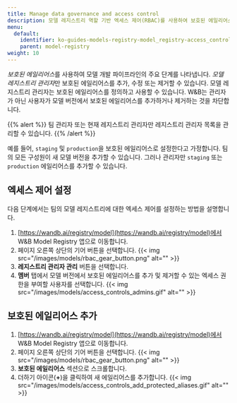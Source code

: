 ```yaml
---
title: Manage data governance and access control
description: 모델 레지스트리 역할 기반 엑세스 제어(RBAC)를 사용하여 보호된 에일리어스를 업데이트할 수 있는 사용자를 제어합니다.
menu:
  default:
    identifier: ko-guides-models-registry-model_registry-access_controls
    parent: model-registry
weight: 10
---
```


*보호된 에일리어스*를 사용하여 모델 개발 파이프라인의 주요 단계를 나타냅니다. *모델 레지스트리 관리자*만 보호된 에일리어스를 추가, 수정 또는 제거할 수 있습니다. 모델 레지스트리 관리자는 보호된 에일리어스를 정의하고 사용할 수 있습니다. W&B는 관리자가 아닌 사용자가 모델 버전에서 보호된 에일리어스를 추가하거나 제거하는 것을 차단합니다.

{{% alert %}}
팀 관리자 또는 현재 레지스트리 관리자만 레지스트리 관리자 목록을 관리할 수 있습니다.
{{% /alert %}}

예를 들어, `staging` 및 `production`을 보호된 에일리어스로 설정한다고 가정합니다. 팀의 모든 구성원이 새 모델 버전을 추가할 수 있습니다. 그러나 관리자만 `staging` 또는 `production` 에일리어스를 추가할 수 있습니다.

## 엑세스 제어 설정
다음 단계에서는 팀의 모델 레지스트리에 대한 엑세스 제어를 설정하는 방법을 설명합니다.

1. [https://wandb.ai/registry/model](https://wandb.ai/registry/model)에서 W&B Model Registry 앱으로 이동합니다.
2. 페이지 오른쪽 상단의 기어 버튼을 선택합니다.
{{< img src="/images/models/rbac_gear_button.png" alt="" >}}
3. **레지스트리 관리자 관리** 버튼을 선택합니다.
4. **멤버** 탭에서 모델 버전에서 보호된 에일리어스를 추가 및 제거할 수 있는 엑세스 권한을 부여할 사용자를 선택합니다.
{{< img src="/images/models/access_controls_admins.gif" alt="" >}}

## 보호된 에일리어스 추가
1. [https://wandb.ai/registry/model](https://wandb.ai/registry/model)에서 W&B Model Registry 앱으로 이동합니다.
2. 페이지 오른쪽 상단의 기어 버튼을 선택합니다.
{{< img src="/images/models/rbac_gear_button.png" alt="" >}}
3. **보호된 에일리어스** 섹션으로 스크롤합니다.
4. 더하기 아이콘(**+**)을 클릭하여 새 에일리어스를 추가합니다.
{{< img src="/images/models/access_controls_add_protected_aliases.gif" alt="" >}}
